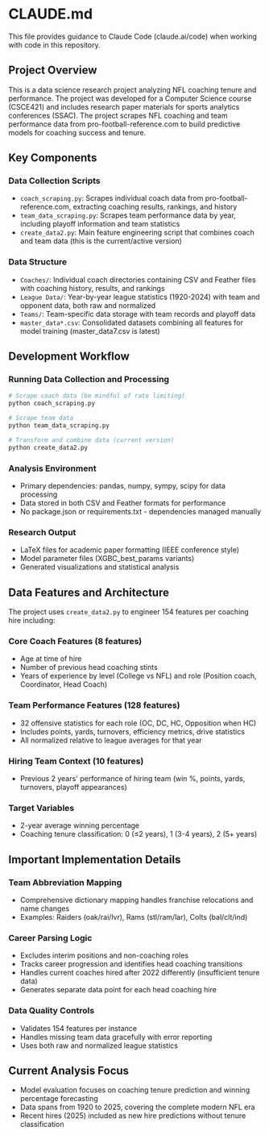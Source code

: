 # CLAUDE.md

This file provides guidance to Claude Code (claude.ai/code) when working with code in this repository.

## Project Overview

This is a data science research project analyzing NFL coaching tenure and performance. The project was developed for a Computer Science course (CSCE421) and includes research paper materials for sports analytics conferences (SSAC). The project scrapes NFL coaching and team performance data from pro-football-reference.com to build predictive models for coaching success and tenure.

## Key Components

### Data Collection Scripts
- `coach_scraping.py`: Scrapes individual coach data from pro-football-reference.com, extracting coaching results, rankings, and history
- `team_data_scraping.py`: Scrapes team performance data by year, including playoff information and team statistics  
- `create_data2.py`: Main feature engineering script that combines coach and team data (this is the current/active version)

### Data Structure
- `Coaches/`: Individual coach directories containing CSV and Feather files with coaching history, results, and rankings
- `League Data/`: Year-by-year league statistics (1920-2024) with team and opponent data, both raw and normalized
- `Teams/`: Team-specific data storage with team records and playoff data
- `master_data*.csv`: Consolidated datasets combining all features for model training (master_data7.csv is latest)

## Development Workflow

### Running Data Collection and Processing
```bash
# Scrape coach data (be mindful of rate limiting)
python coach_scraping.py

# Scrape team data  
python team_data_scraping.py

# Transform and combine data (current version)
python create_data2.py
```

### Analysis Environment
- Primary dependencies: pandas, numpy, sympy, scipy for data processing
- Data stored in both CSV and Feather formats for performance
- No package.json or requirements.txt - dependencies managed manually

### Research Output
- LaTeX files for academic paper formatting (IEEE conference style)
- Model parameter files (XGBC_best_params variants)
- Generated visualizations and statistical analysis

## Data Features and Architecture

The project uses `create_data2.py` to engineer 154 features per coaching hire including:

### Core Coach Features (8 features)
- Age at time of hire
- Number of previous head coaching stints
- Years of experience by level (College vs NFL) and role (Position coach, Coordinator, Head Coach)

### Team Performance Features (128 features)
- 32 offensive statistics for each role (OC, DC, HC, Opposition when HC)
- Includes points, yards, turnovers, efficiency metrics, drive statistics
- All normalized relative to league averages for that year

### Hiring Team Context (10 features)
- Previous 2 years' performance of hiring team (win %, points, yards, turnovers, playoff appearances)

### Target Variables
- 2-year average winning percentage
- Coaching tenure classification: 0 (≤2 years), 1 (3-4 years), 2 (5+ years)

## Important Implementation Details

### Team Abbreviation Mapping
- Comprehensive dictionary mapping handles franchise relocations and name changes
- Examples: Raiders (oak/rai/lvr), Rams (stl/ram/lar), Colts (bal/clt/ind)

### Career Parsing Logic
- Excludes interim positions and non-coaching roles
- Tracks career progression and identifies head coaching transitions
- Handles current coaches hired after 2022 differently (insufficient tenure data)
- Generates separate data point for each head coaching hire

### Data Quality Controls
- Validates 154 features per instance
- Handles missing team data gracefully with error reporting
- Uses both raw and normalized league statistics

## Current Analysis Focus
- Model evaluation focuses on coaching tenure prediction and winning percentage forecasting
- Data spans from 1920 to 2025, covering the complete modern NFL era
- Recent hires (2025) included as new hire predictions without tenure classification